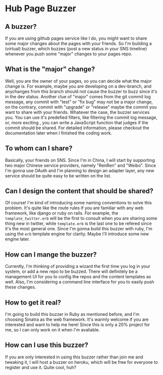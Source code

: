 # Hub Page Buzzer

## A buzzer?

If you are using github pages service like I do, you might want to share some major changes about the pages with your friends. So I'm building a (virtual) buzzer, which buzzes (post a new status in your SNS timeline) whenever you push some "major" changes to your pages repo. 

## What is the "major" change?

Well, you are the owner of your pages, so you can decide what the major change is. For example, maybe you are developing on a dev-branch, and anychanges from this branch should not cause the buzzer to buzz since it's in the dev status. Another clue of "major" comes from the git commit log message, any commit with "test" or "fix bug" may not be a major change, on the contrary, commit with "upgrade" or "release" maybe the commit you want to share with your friends. Whatever the case, the buzzer services you. You can use it's predefied filters, like filtering the commit log message, or, more exciting , you can write a JavaScript function that judges if the commit should be shared. For detailed information, please checkout the documentation later when I finished the coding work.

## To whom can I share?

Basically, your friends on SNS. Since I'm in China, I will start by supporting two major Chinese service providers, namely "RenRen" and "Weibo". Since I'm gonna use OAuth and I'm planning to design an adapter layer, any new service should be quite easy to be written on the list.

## Can I design the content that should be shared?

Of course! I'm kind of introducing some naming conventions to solve this problem. It's quite like the route rules if you are familiar with any web framework, like django or ruby on rails. For example, the ```template_twitter.erb``` will be the first to consult when you are sharing some thing new in twitter, while ```template.erb``` is the last one to be refered since it's the most general one. Since I'm gonna build this buzzer with ruby, I'm using the ```erb``` template engine for clarity. Maybe I'll introduce some new engine later.

## How can I mange the buzzer?

Currently, I'm thinking of providing a wizard the first time you log in your system, or add a new repo to be buzzed. There will definitely be a management UI for you to config the repos and the content templates as well. Also, I'm considering a command line interface for you to easily push these changes.

## How to get it real?

I'm going to build this buzzer in Ruby as mentioned before, and I'm choosing Sinatra as the web framework. It's warmly welcome if you are interested and want to help me here! Since this is only a 20% project for me, so I can only work on it when I'm avaliable.

## How can I use this buzzer?

If you are only interested in using this buzzer rather than join me and tweaking it, I will host a buzzer on heroku, which will be free for everyone to register and use it. Quite cool, huh?